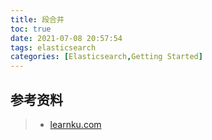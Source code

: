 ```yaml
---
title: 段合并
toc: true
date: 2021-07-08 20:57:54
tags: elasticsearch
categories: [Elasticsearch,Getting Started]
---
```






## 参考资料
> - [learnku.com](https://learnku.com/articles/41593)
